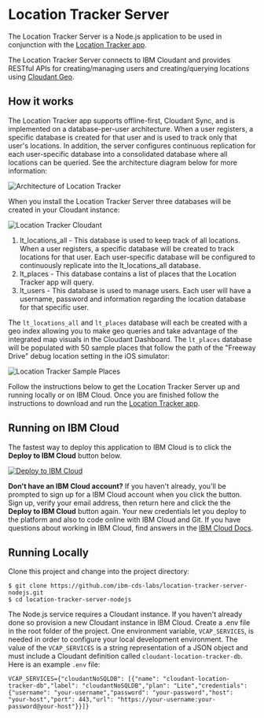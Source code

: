 # Location Tracker Server

The Location Tracker Server is a Node.js application to be used in conjunction with the [Location Tracker app](https://github.com/ibm-cds-labs/location-tracker-client-swift).

The Location Tracker Server connects to IBM Cloudant and provides RESTful APIs for creating/managing users and creating/querying locations using [Cloudant Geo](https://docs.cloudant.com/geo.html). 

## How it works

The Location Tracker app supports offline-first, Cloudant Sync, and is implemented on a database-per-user architecture. When a user registers, a specific database is created for that user and is used to track only that user's locations. In addition, the server configures continuous replication for each user-specific database into a consolidated database where all locations can be queried. See the architecture diagram below for more information:

![Architecture of Location Tracker](http://developer.ibm.com/clouddataservices/wp-content/uploads/sites/47/2016/05/locationTracker2ArchDiagram1.png)

When you install the Location Tracker Server three databases will be created in your Cloudant instance:

![Location Tracker Cloudant](http://developer.ibm.com/clouddataservices/wp-content/uploads/sites/47/2016/05/locationTracker2Cloudant.png)

1. lt_locations_all - This database is used to keep track of all locations. When a user registers, a specific database will be created to track locations for that user. Each user-specific database will be configured to continuously replicate into the lt_locations_all database.
2. lt_places - This database contains a list of places that the Location Tracker app will query.
3. lt_users - This database is used to manage users. Each user will have a username, password and information regarding the location database for that specific user.

The `lt_locations_all` and `lt_places` database will each be created with a geo index allowing you to make geo queries and take advantage of the integrated map visuals in the Cloudant Dashboard. The `lt_places` database will be populated with 50 sample places that follow the path of the "Freeway Drive" debug location setting in the iOS simulator:
 
 ![Location Tracker Sample Places](http://developer.ibm.com/clouddataservices/wp-content/uploads/sites/47/2016/05/locationTracker2CloudantPlaces2.png)

Follow the instructions below to get the Location Tracker Server up and running locally or on IBM Cloud. Once you are finished follow the instructions to download and run the [Location Tracker app](https://github.com/ibm-cds-labs/location-tracker-client-swift).

## Running on IBM Cloud

The fastest way to deploy this application to IBM Cloud is to click the **Deploy to IBM Cloud** button below.

[![Deploy to IBM Cloud](https://metrics-tracker.mybluemix.net/stats/bdba26b32f399450eba0f0583215d475/button.svg)](https://bluemix.net/deploy?repository=https://github.com/ibm-watson-data-lab/location-tracker-server-nodejs)

**Don't have an IBM Cloud account?** If you haven't already, you'll be prompted to sign up for a IBM Cloud account when you click the button.  Sign up, verify your email address, then return here and click the the **Deploy to IBM Cloud** button again. Your new credentials let you deploy to the platform and also to code online with IBM Cloud and Git. If you have questions about working in IBM Cloud, find answers in the [IBM Cloud Docs](https://www.ng.bluemix.net/docs/).

## Running Locally

Clone this project and change into the project directory:

    $ git clone https://github.com/ibm-cds-labs/location-tracker-server-nodejs.git
    $ cd location-tracker-server-nodejs

The Node.js service requires a Cloudant instance. If you haven't already done so provision a new Cloudant instance in IBM Cloud. Create a .env file in the root folder of the project. One environment variable, `VCAP_SERVICES`, is needed in order to configure your local development environment. The value of the `VCAP_SERVICES` is a string representation of a JSON object and must include a Cloudant definition called `cloudant-location-tracker-db`. Here is an example `.env` file:

    VCAP_SERVICES={"cloudantNoSQLDB": [{"name": "cloudant-location-tracker-db","label": "cloudantNoSQLDB","plan": "Lite","credentials": {"username": "your-username","password": "your-password","host": "your-host","port": 443,"url": "https://your-username:your-password@your-host"}}]}

